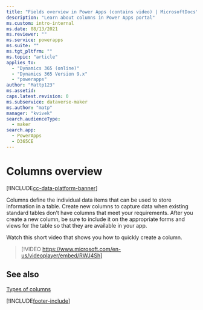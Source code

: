 ```yaml
---
title: "Fields overview in Power Apps (contains video) | MicrosoftDocs"
description: "Learn about columns in Power Apps portal"
ms.custom: intro-internal
ms.date: 08/13/2021
ms.reviewer: ""
ms.service: powerapps
ms.suite: ""
ms.tgt_pltfrm: ""
ms.topic: "article"
applies_to: 
  - "Dynamics 365 (online)"
  - "Dynamics 365 Version 9.x"
  - "powerapps"
author: "Mattp123"
ms.assetid: 
caps.latest.revision: 0
ms.subservice: dataverse-maker
ms.author: "matp"
manager: "kvivek"
search.audienceType: 
  - maker
search.app: 
  - PowerApps
  - D365CE
---
```

# Columns overview

[!INCLUDE[cc-data-platform-banner](../../includes/cc-data-platform-banner.md)]

Columns define the individual data items that can be used to store information in a table. Create new columns to capture data when existing standard tables don’t have columns that meet your requirements. After you create a new column, be sure to include it on the appropriate forms and views for the table so that they are available in your app.

Watch this short video that shows you how to quickly create a column.
> [!VIDEO https://www.microsoft.com/en-us/videoplayer/embed/RWJ4Sh]

## See also
[Types of columns](types-of-fields.md)


[!INCLUDE[footer-include](../../includes/footer-banner.md)]